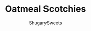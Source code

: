 ---
layout: ../../layouts/MarkdownPostLayout.astro
title: Oatmeal Scotchies
author: ShugarySweets
pubDate: 2021-01-21
description: "Soft, chewy and bursting with butterscotch, Oatmeal Scotchies are oatmeal cookies at their best. Cinnamon sugar flavor and a lightly crisped exterior make these extra delicious!"
image_url: https://www.shugarysweets.com/wp-content/uploads/2021/01/oatmeal-scotchies-facebook.jpg
tags: ["Cookies","American"]
calories: 135
protein: 2
carbohydrates: 18
fats: 6
fiber: 1
ingredients: ["1 ¾ cups all-purpose flour","½ teaspoon cinnamon","1 teaspoon baking soda","1 teaspoon salt","1 Tablespoon cornstarch","1 cup unsalted butter, melted and cooled","1 ½ cups packed dark brown sugar","2 large eggs, at room temperature","2 teaspoons vanilla extract","3 cups old-fashioned rolled oats","2 packages (11oz each) butterscotch morsels"]
serves: 28
time: "1 hour 27 minutes"
prepTime: "15 minutes"
instructions: ["In a medium mixing bowl, whisk flour, cinnamon, baking soda, salt and cornstarch together. Set aside.","In a large bowl, combine butter and brown sugar together with a hand mixer on high speed for about 2 minutes.  Scrape the sides of the bowl as needed. Add the eggs and vanilla and beat for another minute.","Add the dry ingredients to the wet ingredients and beat on low, just until combined. Add in the old-fashioned oats and combine on low speed.  Fold in all but 1 cup of the butterscotch chips.","Cover the dough with plastic wrap and refrigerate for at least 1 hour.","Preheat oven to 350℉.  Line a baking sheet with parchment paper. Set aside.","Drop cookie dough by about 2-3 Tablespoons of dough onto the baking sheet. ","Bake for 10-12 minutes. Don’t overbake. The edges will start to brown first. The middle of the cookie may seem like it’s underbaked, but it will continue to bake when it’s taken out of the oven.","Remove the cookies from the oven and allow them to sit on the baking sheet for an additional 5 minutes. Press a few of the reserved butterscotch chips into the top of the cookies. Transfer them to a wire rack to finish cooling."]
nutrition: ["135 calories","18 grams carbohydrates","25 milligrams cholesterol","6 grams fat","1 grams fiber","2 grams protein","4 grams saturated fat","107 grams sodium","8 grams sugar","0 grams trans fat","2 grams unsaturated fat"]
---